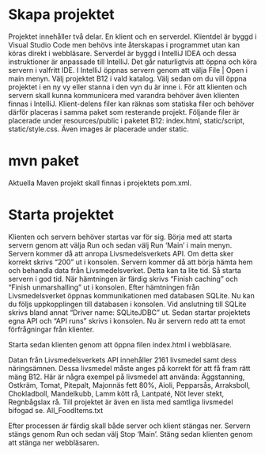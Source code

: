 # Skapa projektet 
Projektet innehåller två delar. En klient och en serverdel. 
Klientdel är byggd i Visual Studio Code men behövs inte återskapas i programmet utan 
kan köras direkt i webbläsare. 
Serverdel är byggd i IntelliJ IDEA och dessa instruktioner är anpassade till IntelliJ. 
Det går naturligtvis att öppna och köra servern i valfritt IDE. I IntelliJ öppnas servern 
genom att välja File | Open i main menyn. Välj projektet B12 i vald katalog. 
Välj sedan om du vill öppna projektet i en ny vy eller stanna i den vyn du är inne i. 
För att klienten och servern skall kunna kommunicera med varandra behöver även 
klienten finnas i IntelliJ. Klient-delens filer kan räknas som statiska filer och behöver 
därför placeras i samma paket som resterande projekt. Följande filer är placerade under 
resources/public i paketet B12: index.html, static/script, static/style.css. 
Även images är placerade under static. 


# mvn paket 
Aktuella Maven projekt skall finnas i projektets pom.xml. 

# Starta projektet
Klienten och servern behöver startas var för sig. Börja med att starta servern genom att 
välja Run och sedan välj Run ‘Main’ i main menyn. Servern kommer då att anropa 
Livsmedelsverkets API. Om detta sker korrekt skrivs “200” ut i konsolen. 
Servern kommer då att börja hämta hem och behandla data från Livsmedelsverket. 
Detta kan ta lite tid. Så starta servern i god tid. När hämtningen är färdig skrivs 
“Finish caching” och “Finish unmarshalling” ut i konsolen. Efter hämtningen från 
Livsmedelsverket öppnas kommunikationen med databasen SQLite. Nu kan du följs uppkopplingen 
till databasen i konsolen. Vid anslutning till SQLite skrivs bland annat 
“Driver name: SQLiteJDBC” ut. Sedan startar projektets egna API och “API runs” 
skrivs i konsolen. Nu är servern redo att ta emot förfrågningar från klienter. 

Starta sedan klienten genom att öppna filen index.html i webbläsare.
 
Datan från Livsmedelsverkets API innehåller 2161 livsmedel samt dess näringsämnen. 
Dessa livsmedel måste anges på korrekt för att få fram rätt mäng B12. 
Här är några exempel på livsmedel att använda: Äggstanning, Ostkräm, Tomat, Pitepalt, 
Majonnäs fett 80%,  Aioli, Pepparsås, Arraksboll, Chokladboll, Mandelkubb, Lamm kött rå, 
Lantpaté, Nöt lever stekt, Regnbågslax rå. Till projektet är även en lista med samtliga 
livsmedel bifogad se. All_FoodItems.txt

Efter processen är färdig skall både server och klient stängas ner. 
Servern stängs genom Run och sedan välj Stop ‘Main’. Stäng sedan klienten genom att stänga 
ner webbläsaren.
